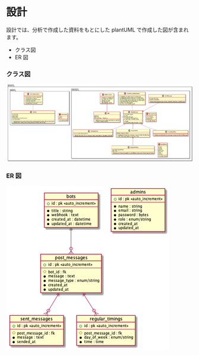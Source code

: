# 設計

設計では、分析で作成した資料をもとにした plantUML で作成した図が含まれます。

- クラス図
- ER 図

### クラス図

![class diagram](class.png)

### ER 図

![er diagram](er.png)
